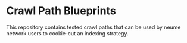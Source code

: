 # Crawl Path Blueprints

This repository contains tested crawl paths that can be used by neume network
users to cookie-cut an indexing strategy.
